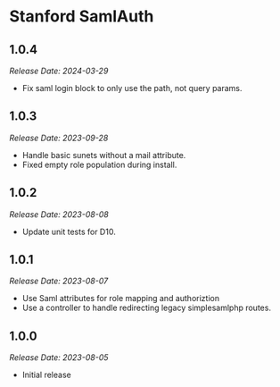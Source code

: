 # Stanford SamlAuth

1.0.4
--------------------------------------------------------------------------------
_Release Date: 2024-03-29_

- Fix saml login block to only use the path, not query params.

1.0.3
--------------------------------------------------------------------------------
_Release Date: 2023-09-28_

- Handle basic sunets without a mail attribute.
- Fixed empty role population during install.

1.0.2
--------------------------------------------------------------------------------
_Release Date: 2023-08-08_

- Update unit tests for D10.

1.0.1
--------------------------------------------------------------------------------
_Release Date: 2023-08-07_

- Use Saml attributes for role mapping and authoriztion
- Use a controller to handle redirecting legacy simplesamlphp routes.

1.0.0
--------------------------------------------------------------------------------
_Release Date: 2023-08-05_

- Initial release
